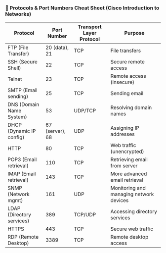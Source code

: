 ### 🧠 Protocols & Port Numbers Cheat Sheet (Cisco Introduction to Networks)

| **Protocol**               | **Port Number** | **Transport Layer Protocol** | **Purpose**                                      |
|---------------------------|-----------------|-------------------------------|--------------------------------------------------|
| FTP (File Transfer)       | 20 (data), 21   | TCP                           | File transfers                                   |
| SSH (Secure Shell)        | 22              | TCP                           | Secure remote access                             |
| Telnet                    | 23              | TCP                           | Remote access (insecure)                         |
| SMTP (Email sending)      | 25              | TCP                           | Sending email                                    |
| DNS (Domain Name System)  | 53              | UDP/TCP                       | Resolving domain names                           |
| DHCP (Dynamic IP config)  | 67 (server), 68 | UDP                           | Assigning IP addresses                           |
| HTTP                      | 80              | TCP                           | Web traffic (unencrypted)                        |
| POP3 (Email retrieval)    | 110             | TCP                           | Retrieving email from server                     |
| IMAP (Email retrieval)    | 143             | TCP                           | More advanced email retrieval                    |
| SNMP (Network mgmt)       | 161             | UDP                           | Monitoring and managing network devices          |
| LDAP (Directory services) | 389             | TCP/UDP                       | Accessing directory services                     |
| HTTPS                     | 443             | TCP                           | Secure web traffic                               |
| RDP (Remote Desktop)      | 3389            | TCP                           | Remote desktop access                            |
